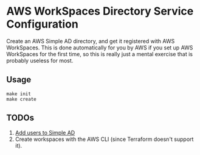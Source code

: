 # AWS WorkSpaces Directory Service Configuration

Create an AWS Simple AD directory, and get it registered with AWS WorkSpaces.  This is done automatically for you by AWS if you set up AWS WorkSpaces for the first time, so this is really just a mental exercise that is probably useless for most.

## Usage

```
make init
make create
```

## TODOs

1. [Add users to Simple AD](https://devopslife.io/managing-aws-simplead-from-linux/)
1. Create workspaces with the AWS CLI (since Terraform doesn't support it).
